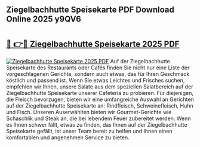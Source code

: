## Ziegelbachhutte Speisekarte PDF Download Online 2025 y9QV6

# <h2><a href="http://gccb6o6.nevu.top/?p=Ziegelbachhutte+Speisekarte">🔗 👉🔴 Ziegelbachhutte Speisekarte 2025 PDF</a></h2>

[![Ziegelbachhutte Speisekarte 2025 PDF](https://i.imgur.com/dBaPXMq.png)](http://gccb6o6.nevu.top/?p=Ziegelbachhutte+Speisekarte)
Auf der Ziegelbachhutte Speisekarte des Restaurants oder Cafés finden Sie nicht nur eine Liste der vorgeschlagenen Gerichte, sondern auch etwas, das für Ihren Geschmack köstlich und passend ist. Wenn Sie etwas Leichtes und Frisches suchen, empfehlen wir Ihnen, unsere Salate aus dem speziellen Salatbereich auf der Ziegelbachhutte Speisekarte unserer Cafeteria zu probieren. Für diejenigen, die Fleisch bevorzugen, bieten wir eine umfangreiche Auswahl an Gerichten auf der Ziegelbachhutte Speisekarte an: Rindfleisch, Schweinefleisch, Huhn und Fisch. Unseren Auserwählten bieten wir Gourmet-Gerichte wie Schaschlik und Steak an, die bei lebendem Feuer zubereitet werden. Wenn es Ihnen schwer fällt, etwas zu finden, das Ihnen auf der Ziegelbachhutte Speisekarte gefällt, ist unser Team bereit zu helfen und Ihnen einen komfortablen und angenehmen Service zu bieten.
